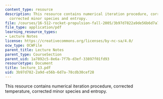 ```yaml
---
content_type: resource
description: This resource contains numerical iteration procedure, corrected temperature,
  corrected minor species and entropy.
file: /courses/16-512-rocket-propulsion-fall-2005/3b97d7822a9de56b6d7a78cdb30cef28_lecture_13.pdf
file_type: application/pdf
learning_resource_types:
- Lecture Notes
license: https://creativecommons.org/licenses/by-nc-sa/4.0/
ocw_type: OCWFile
parent_title: Lecture Notes
parent_type: CourseSection
parent_uid: 1a7892c5-8e6a-7f7b-d3ef-33897f01fd93
resourcetype: Document
title: lecture_13.pdf
uid: 3b97d782-2a9d-e56b-6d7a-78cdb30cef28
---
```

This resource contains numerical iteration procedure, corrected temperature, corrected minor species and entropy.